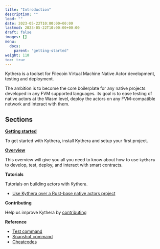 ```yaml
---
title: "Introduction"
description: ""
lead: ""
date: 2023-05-22T10:00:00+00:00
lastmod: 2023-05-22T10:00:00+00:00
draft: false
images: []
menu:
  docs:
    parent: "getting-started"
weight: 110
toc: true
---
```


Kythera is a toolset for Filecoin Virtual Machine Native Actor development, testing and deployment.

The ambition is to become the core boilerplate for any native projects developed in any FVM supported languages.
its goal is to ease testing of native actors at the Wasm level, deploy the actors on any FVM-compatible network and interact
with them.

## Sections

[**Getting started**](/docs/getting-started/installation/)

To get started with Kythera, install Kythera and setup your first project.

[**Overview**](/docs/overview/kythera/)

This overview will give you all you need to know about how to use `kythera` to develop, test, deploy, and interact with
smart contracts.

**Tutorials**

Tutorials on building actors with Kythera.

- [Use Kythera over a Rust-base native actors project](/docs/tutorials/rust/requirements/)

**Contributing**

Help us improve Kythera by [contributing](/docs/appendix/contributing/)

**Reference**

- [Test command](/docs/reference/kythera-test/)
- [Snapshot command](/docs/reference/kythera-snapshot/)
- [Cheatcodes](/docs/reference/cheatcodes/)

